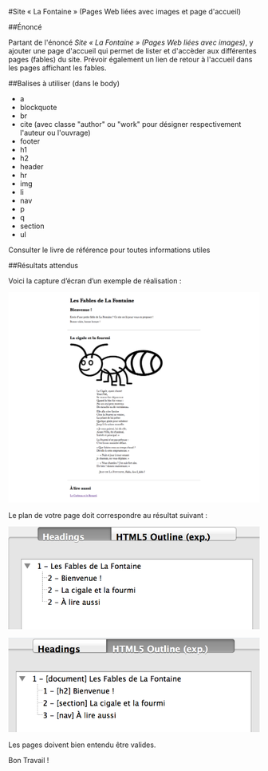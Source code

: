 #Site «&nbsp;La Fontaine&nbsp;» (Pages Web liées avec images et page d'accueil)

##Énoncé

Partant de l'énoncé *Site «&nbsp;La Fontaine&nbsp;» (Pages Web liées avec images)*, y ajouter une page d'accueil qui permet de lister et d'accèder aux différentes pages (fables) du site.
Prévoir également un lien de retour à l'accueil dans les pages affichant les fables.

##Balises à utiliser (dans le body)

- a
- blockquote
- br
- cite (avec classe "author" ou "work" pour désigner respectivement l'auteur ou l'ouvrage)
- footer
- h1
- h2
- header
- hr
- img
- li
- nav
- p
- q
- section
- ul

Consulter le livre de référence pour toutes informations utiles

##Résultats attendus

Voici la capture d’écran d’un exemple de réalisation :

![Capture d'un exemple de résultat attendu pour la page 1](cigale_rendu.png "capture d'un exemple de solution : cigale2.html")

Le plan de votre page doit correspondre au résultat suivant :

![Capture du plan du document selon l'algorithme HTML4 pour la page 1](cigale_headings.png "capture des Headings fournis par headingsMap pour la page cigale2.html")

![Capture du plan du document selon l'algorithme HTML4 pour la page 1](cigale_html5Outline.png "capture du HTML5 Outline fourni par headingsMap pour la page cigale2.html")

Les pages doivent bien entendu être valides.

Bon Travail !